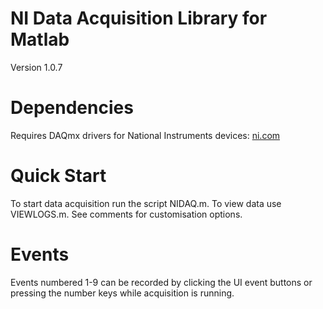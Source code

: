 # NI Data Acquisition Library for Matlab
Version 1.0.7

# Dependencies
Requires DAQmx drivers for National Instruments devices: [ni.com](http://www.ni.com/download/ni-daqmx-16.0/6120/en/) 

# Quick Start
To start data acquisition run the script NIDAQ.m. 
To view data use VIEWLOGS.m.
See comments for customisation options.

# Events
Events numbered 1-9 can be recorded by clicking the UI event buttons or pressing the number keys while acquisition is running.
